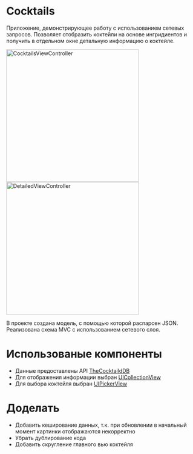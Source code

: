 # Cocktails

Приложение, демонстрирующее работу с использованием сетевых запросов. 
Позволяет отобразить коктейли на основе ингридиентов и получить в отдельном окне детальную информацию о коктейле.

<img width="350" alt="CocktailsViewController" src="https://user-images.githubusercontent.com/50861298/215426059-4382d4ad-5694-41d0-96f7-c63c466c5132.png"><img width="350" alt="DetailedViewController" src="https://user-images.githubusercontent.com/50861298/215426070-dcebd7de-04b4-4f97-ae9e-82c3e746b9ad.png"> 

В проекте создана модель, с помощью которой распарсен JSON. 
Реализована схема MVC с использованием сетевого слоя. 

# Использованые компоненты
 - Данные предоставлены API [TheCocktaildDB](https://www.thecocktaildb.com/)
 - Для отображения информации выбран [UICollectionView](https://developer.apple.com/documentation/uikit/uicollectionview)
 - Для выбора коктейля выбран [UIPickerView](https://developer.apple.com/documentation/uikit/uipickerview)

# Доделать
 - Добавить кеширование данных, т.к. при обновлении в начальный момент картинки отображаются некорректно
 - Убрать дублирование кода
 - Добавить скругление главного вью коктейля
